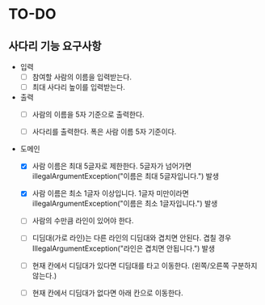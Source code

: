 # TO-DO

## 사다리 기능 요구사항

- 입력
    - [ ] 참여할 사람의 이름을 입력받는다. 
    - [ ] 최대 사다리 높이를 입력받는다.
    
- 출력
    - [ ] 사람의 이름을 5자 기준으로 출력한다.
    - [ ] 사다리를 출력한다. 폭은 사람 이름 5자 기준이다.
  
    
- 도메인
    - [x] 사람 이름은 최대 5글자로 제한한다. 5글자가 넘어가면 illegalArgumentException("이름은 최대 5글자입니다.") 발생
    - [x] 사람 이름은 최소 1글자 이상입니다. 1글자 미만이라면 illegalArgumentException("이름은 최소 1글자입니다.") 발생
    - [ ] 사람의 수만큼 라인이 있어야 한다.
    - [ ] 디딤대(가로 라인)는 다른 라인의 디딤대와 겹치면 안된다. 겹칠 경우 IllegalArgumentException("라인은 겹치면 안됩니다.") 발생
    - [ ] 현재 칸에서 디딤대가 있다면 디딤대를 타고 이동한다. (왼쪽/오른쪽 구분하지 않는다.)
    - [ ] 현재 칸에서 디딤대가 없다면 아래 칸으로 이동한다.
    